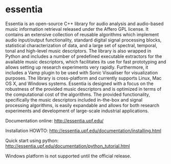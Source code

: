 essentia
========

Essentia is an open-source C++ library for audio analysis and audio-based music information retrieval released under 
the Affero GPL license. It contains an extensive collection of reusable algorithms which implement audio input/output 
functionality, standard digital signal processing blocks, statistical characterization of data, and a large set of 
spectral, temporal, tonal and high-level music descriptors. The library is also wrapped in Python and includes a number 
of predefined executable extractors for the available music descriptors, which facilitates its use for fast prototyping 
and allows setting up research experiments very rapidly. Furthermore, it includes a Vamp plugin to be used with 
Sonic Visualiser for visualization purposes. The library is cross-platform and currently supports Linux, Mac OS X, 
and Windows systems. Essentia is designed with a focus on the robustness of the provided music descriptors and is 
optimized in terms of the computational cost of the algorithms. The provided functionality, specifically the music 
descriptors included in-the-box and signal processing algorithms, is easily expandable and allows for both research 
experiments and development of large-scale industrial applications.

Documentation online: http://essentia.upf.edu/

Installation HOWTO: http://essentia.upf.edu/documentation/installing.html 

Quick start using python: http://essentia.upf.edu/documentation/python_tutorial.html

Windows platform is not supported until the official release.


